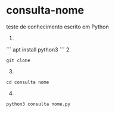 # consulta-nome
teste de conhecimento escrito em Python

1.
´´´
apt install python3
´´´
2.
```
git clone
```
3.
```
cd consulta nome
```
4.
```
python3 consulta nome.py
